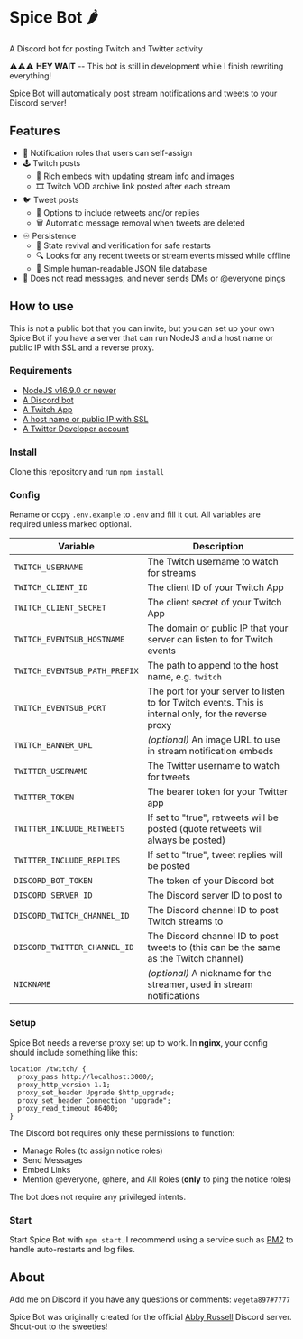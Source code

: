 # Spice Bot 🌶️

A Discord bot for posting Twitch and Twitter activity

⚠️⚠️⚠️ **HEY WAIT** -- This bot is still in development while I finish rewriting everything!

Spice Bot will automatically post stream notifications and tweets to your Discord server!

## Features

* 🔔 Notification roles that users can self-assign
* 🕹️ Twitch posts
  * 📰 Rich embeds with updating stream info and images
  * 🎞️ Twitch VOD archive link posted after each stream
* 🐦 Tweet posts
  * 💬 Options to include retweets and/or replies
  * 🗑️ Automatic message removal when tweets are deleted
* ♾️ Persistence
  * 🔄 State revival and verification for safe restarts
  * 🔍 Looks for any recent tweets or stream events missed while offline
  * 📝 Simple human-readable JSON file database
* 🙈 Does not read messages, and never sends DMs or @everyone pings

## How to use

This is not a public bot that you can invite, but you can set up your own Spice Bot if you have a server that can run NodeJS and a host name or public IP with SSL and a reverse proxy.

### Requirements

* [NodeJS v16.9.0 or newer](https://nodejs.org/)
* [A Discord bot](https://discordjs.guide/preparations/setting-up-a-bot-application.html)
* [A Twitch App](https://dev.twitch.tv/console/apps/create)
* [A host name or public IP with SSL](https://twurple.js.org/docs/getting-data/eventsub/listener-setup.html)
* [A Twitter Developer account](https://developer.twitter.com/en/apply-for-access)

### Install

Clone this repository and run `npm install`

### Config

Rename or copy `.env.example` to `.env` and fill it out. All variables are required unless marked optional.

| Variable | Description |
| --- | --- |
| `TWITCH_USERNAME` | The Twitch username to watch for streams |
| `TWITCH_CLIENT_ID` | The client ID of your Twitch App |
| `TWITCH_CLIENT_SECRET` | The client secret of your Twitch App |
| `TWITCH_EVENTSUB_HOSTNAME` | The domain or public IP that your server can listen to for Twitch events |
| `TWITCH_EVENTSUB_PATH_PREFIX` | The path to append to the host name, e.g. `twitch` |
| `TWITCH_EVENTSUB_PORT` | The port for your server to listen to for Twitch events. This is internal only, for the reverse proxy |
| `TWITCH_BANNER_URL` | _(optional)_ An image URL to use in stream notification embeds |
| `TWITTER_USERNAME` | The Twitter username to watch for tweets |
| `TWITTER_TOKEN` | The bearer token for your Twitter app |
| `TWITTER_INCLUDE_RETWEETS` | If set to "true", retweets will be posted (quote retweets will always be posted) |
| `TWITTER_INCLUDE_REPLIES` | If set to "true", tweet replies will be posted |
| `DISCORD_BOT_TOKEN` | The token of your Discord bot |
| `DISCORD_SERVER_ID` | The Discord server ID to post to |
| `DISCORD_TWITCH_CHANNEL_ID` | The Discord channel ID to post Twitch streams to |
| `DISCORD_TWITTER_CHANNEL_ID` | The Discord channel ID to post tweets to (this can be the same as the Twitch channel) |
| `NICKNAME` | _(optional)_ A nickname for the streamer, used in stream notifications |

### Setup

Spice Bot needs a reverse proxy set up to work. In **nginx**, your config should include something like this:

```nginx
location /twitch/ {
  proxy_pass http://localhost:3000/;
  proxy_http_version 1.1;
  proxy_set_header Upgrade $http_upgrade;
  proxy_set_header Connection "upgrade";
  proxy_read_timeout 86400;
}
```

The Discord bot requires only these permissions to function:

* Manage Roles (to assign notice roles)
* Send Messages
* Embed Links
* Mention @everyone, @here, and All Roles (**only** to ping the notice roles)

The bot does not require any privileged intents.

### Start

Start Spice Bot with `npm start`. I recommend using a service such as [PM2](https://pm2.keymetrics.io/) to handle auto-restarts and log files.

## About

Add me on Discord if you have any questions or comments: `vegeta897#7777`

Spice Bot was originally created for the official [Abby Russell](https://www.abbyfrombrooklyn.com/) Discord server. Shout-out to the sweeties!

